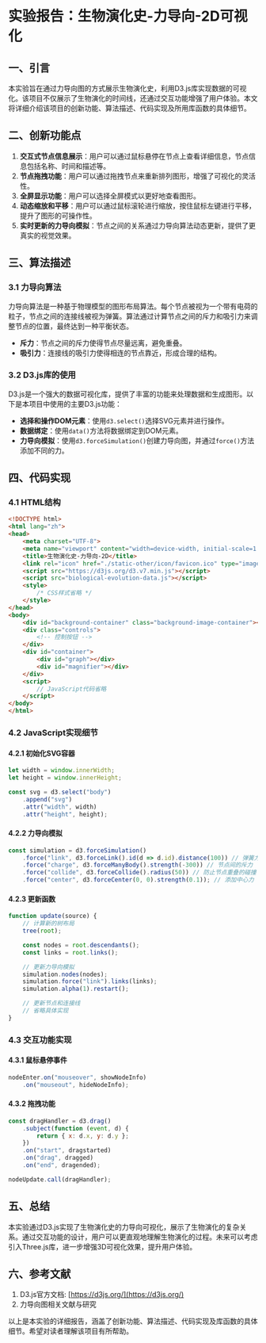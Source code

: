 # 实验报告：生物演化史-力导向-2D可视化

## 一、引言

本实验旨在通过力导向图的方式展示生物演化史，利用D3.js库实现数据的可视化。该项目不仅展示了生物演化的时间线，还通过交互功能增强了用户体验。本文将详细介绍该项目的创新功能、算法描述、代码实现及所用库函数的具体细节。

## 二、创新功能点

1. **交互式节点信息展示**：用户可以通过鼠标悬停在节点上查看详细信息，节点信息包括名称、时间和描述等。
2. **节点拖拽功能**：用户可以通过拖拽节点来重新排列图形，增强了可视化的灵活性。
3. **全屏显示功能**：用户可以选择全屏模式以更好地查看图形。
4. **动态缩放和平移**：用户可以通过鼠标滚轮进行缩放，按住鼠标左键进行平移，提升了图形的可操作性。
5. **实时更新的力导向模拟**：节点之间的关系通过力导向算法动态更新，提供了更真实的视觉效果。

## 三、算法描述

### 3.1 力导向算法

力导向算法是一种基于物理模型的图形布局算法。每个节点被视为一个带有电荷的粒子，节点之间的连接线被视为弹簧。算法通过计算节点之间的斥力和吸引力来调整节点的位置，最终达到一种平衡状态。

- **斥力**：节点之间的斥力使得节点尽量远离，避免重叠。
- **吸引力**：连接线的吸引力使得相连的节点靠近，形成合理的结构。

### 3.2 D3.js库的使用

D3.js是一个强大的数据可视化库，提供了丰富的功能来处理数据和生成图形。以下是本项目中使用的主要D3.js功能：

- **选择和操作DOM元素**：使用`d3.select()`选择SVG元素并进行操作。
- **数据绑定**：使用`data()`方法将数据绑定到DOM元素。
- **力导向模拟**：使用`d3.forceSimulation()`创建力导向图，并通过`force()`方法添加不同的力。

## 四、代码实现

### 4.1 HTML结构

```html
<!DOCTYPE html>
<html lang="zh">
<head>
    <meta charset="UTF-8">
    <meta name="viewport" content="width=device-width, initial-scale=1.0">
    <title>生物演化史-力导向-2D</title>
    <link rel="icon" href="./static-other/icon/favicon.ico" type="image/x-icon">
    <script src="https://d3js.org/d3.v7.min.js"></script>
    <script src="biological-evolution-data.js"></script>
    <style>
        /* CSS样式省略 */
    </style>
</head>
<body>
    <div id="background-container" class="background-image-container"></div>
    <div class="controls">
        <!-- 控制按钮 -->
    </div>
    <div id="container">
        <div id="graph"></div>
        <div id="magnifier"></div>
    </div>
    <script>
        // JavaScript代码省略
    </script>
</body>
</html>
```

### 4.2 JavaScript实现细节

#### 4.2.1 初始化SVG容器

```javascript
let width = window.innerWidth;
let height = window.innerHeight;

const svg = d3.select("body")
    .append("svg")
    .attr("width", width)
    .attr("height", height);
```

#### 4.2.2 力导向模拟

```javascript
const simulation = d3.forceSimulation()
    .force("link", d3.forceLink().id(d => d.id).distance(100)) // 弹簧力
    .force("charge", d3.forceManyBody().strength(-300)) // 节点间的斥力
    .force("collide", d3.forceCollide().radius(50)) // 防止节点重叠的碰撞
    .force("center", d3.forceCenter(0, 0).strength(0.1)); // 添加中心力
```

#### 4.2.3 更新函数

```javascript
function update(source) {
    // 计算新的树布局
    tree(root);

    const nodes = root.descendants();
    const links = root.links();

    // 更新力导向模拟
    simulation.nodes(nodes);
    simulation.force("link").links(links);
    simulation.alpha(1).restart();

    // 更新节点和连接线
    // 省略具体实现
}
```

### 4.3 交互功能实现

#### 4.3.1 鼠标悬停事件

```javascript
nodeEnter.on("mouseover", showNodeInfo)
    .on("mouseout", hideNodeInfo);
```

#### 4.3.2 拖拽功能

```javascript
const dragHandler = d3.drag()
    .subject(function (event, d) {
        return { x: d.x, y: d.y };
    })
    .on("start", dragstarted)
    .on("drag", dragged)
    .on("end", dragended);

nodeUpdate.call(dragHandler);
```

## 五、总结

本实验通过D3.js实现了生物演化史的力导向可视化，展示了生物演化的复杂关系。通过交互功能的设计，用户可以更直观地理解生物演化的过程。未来可以考虑引入Three.js库，进一步增强3D可视化效果，提升用户体验。

## 六、参考文献

1. D3.js官方文档: [https://d3js.org/](https://d3js.org/)
2. 力导向图相关文献与研究

以上是本实验的详细报告，涵盖了创新功能、算法描述、代码实现及库函数的具体细节。希望对读者理解该项目有所帮助。
